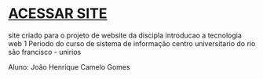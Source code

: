 # [ACESSAR SITE](https://jhenrique18.github.io/site-god-of-war/index.html)

site criado para o projeto de website da discipla introducao a tecnologia web
1 Periodo do curso de sistema de informação
centro universitario do rio são francisco - unirios

Aluno: João Henrique Camelo Gomes 
